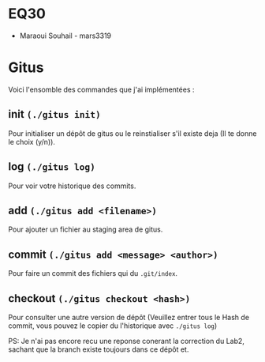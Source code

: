 # EQ30
* Maraoui Souhail - mars3319

# Gitus

Voici l'ensomble des commandes que j'ai implémentées :

## **init** `(./gitus init)`
Pour initialiser un dépôt de gitus ou le reinstialiser s'il existe deja (Il te donne le choix (y/n)).

## **log** `(./gitus log)`
Pour voir votre historique des commits.

## **add** `(./gitus add <filename>)`
Pour ajouter un fichier au staging area de gitus.

## **commit** `(./gitus add <message> <author>)`
Pour faire un commit des fichiers qui du `.git/index`.

## **checkout** `(./gitus checkout <hash>)`
Pour consulter une autre version de dépôt (Veuillez entrer tous le Hash de commit, vous pouvez le copier du l'historique avec `./gitus log`)


PS: Je n'ai pas encore recu une reponse conerant la correction du Lab2, sachant que la branch existe toujours dans ce dépôt et.